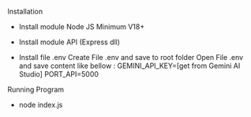 Installation
- Install module Node JS
  Minimum V18+
  
- Install module API (Express dll)

- Install file .env
  Create File .env and save to root folder
  Open File .env and save content like bellow :
  GEMINI_API_KEY=[get from Gemini AI Studio]
  PORT_API=5000
  
Running Program
- node index.js
